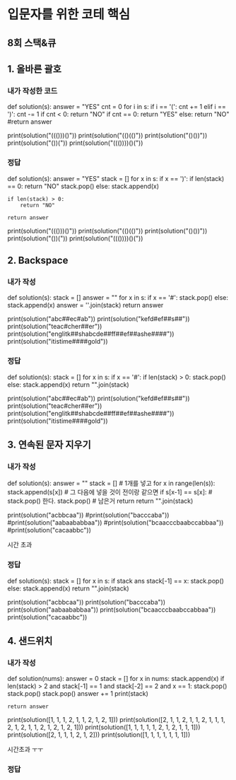# 입문자를 위한 코테 핵심
## 8회 스택&큐

## 1. 올바른 괄호
### 내가 작성한 코드
def solution(s):
    answer = "YES"
    cnt = 0
    for i in s:
        if i == '(':
            cnt += 1
        elif i == ')':
            cnt -= 1
            if cnt < 0:
                return "NO"
    if cnt == 0:
        return "YES"
    else:
        return "NO"
    #return answer


print(solution("((()))()"))
print(solution("(()(()"))
print(solution("()())"))
print(solution("())("))
print(solution("((())))()("))


### 정답
def solution(s):
    answer = "YES"
    stack = []
    for x in s:
        if x == ')':
            if len(stack) == 0:
                return "NO"
            stack.pop()
        else:
            stack.append(x)

    if len(stack) > 0:
        return "NO"

    return answer


print(solution("((()))()"))
print(solution("(()(()"))
print(solution("()())"))
print(solution("())("))
print(solution("((())))()("))

## 2. Backspace
### 내가 작성
def solution(s):
    stack = []
    answer = ""
    for x in s:
        if x == '#':
            stack.pop()
        else:
            stack.append(x)
    answer = ''.join(stack)
    return answer
            
          
print(solution("abc##ec#ab"))
print(solution("kefd#ef##s##"))
print(solution("teac#cher##er"))
print(solution("englitk##shabcde##ff##ef##ashe####"))
print(solution("itistime####gold"))


### 정답
def solution(s):
    stack = []
    for x in s:
        if x == '#':
            if len(stack) > 0:
                stack.pop()          
        else:
            stack.append(x)
    return "".join(stack)
            
          
print(solution("abc##ec#ab"))
print(solution("kefd#ef##s##"))
print(solution("teac#cher##er"))
print(solution("englitk##shabcde##ff##ef##ashe####"))
print(solution("itistime####gold"))


## 3. 연속된 문자 지우기
### 내가 작성
def solution(s):
    answer = ""
    stack = []
    # 1개를 넣고
    for x in range(len(s)):
        stack.append(s[x])
    # 그 다음에 넣을 것이 전이랑 같으면
        if s[x-1] == s[x]:
    # stack.pop() 한다.
            stack.pop()
    # 남은거 return
    return "".join(stack)

print(solution("acbbcaa"))
#print(solution("bacccaba"))
#print(solution("aabaababbaa"))
#print(solution("bcaacccbaabccabbaa"))
#print(solution("cacaabbc"))

시간 초과

### 정답
def solution(s):
    stack = []
    for x in s:
        if stack ans stack[-1] == x:
            stack.pop()
        else:
            stack.append(x)
    return "".join(stack)

print(solution("acbbcaa"))
print(solution("bacccaba"))
print(solution("aabaababbaa"))
print(solution("bcaacccbaabccabbaa"))
print(solution("cacaabbc"))

## 4. 샌드위치
### 내가 작성
def solution(nums):
    answer = 0
    stack = []
    for x in nums:
        stack.append(x)
        if len(stack) > 2 and stack[-1] == 1 and stack[-2] == 2 and x == 1:
            stack.pop()
            stack.pop()
            stack.pop()
            answer += 1
        print(stack)

    return answer
    

print(solution([1, 1, 1, 2, 1, 1, 2, 1, 2, 1]))
print(solution([2, 1, 1, 2, 1, 1, 2, 1, 1, 1, 2, 1, 2, 1, 1, 2, 1, 2, 1, 2, 1]))
print(solution([1, 1, 1, 1, 1, 2, 1, 2, 1, 1, 1]))
print(solution([2, 1, 1, 1, 2, 1, 2]))
print(solution([1, 1, 1, 1, 1, 1, 1]))


시간초과 ㅜㅜ

### 정답